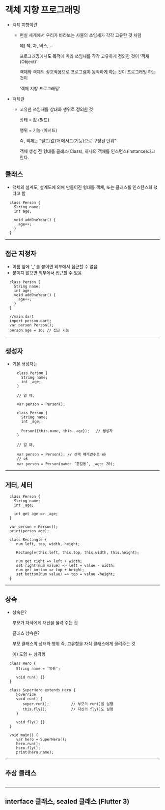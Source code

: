 # 객체 지향 프로그래밍
  - 객체 지향이란
    - 현실 세계에서 우리가 바라보는 사물의 쓰임새가 각각 고유한 것 처럼

      예) 책, 차, 버스, …

      프로그래밍에서도 목적에 따라 쓰임새를 각각 고유하게 정의한 것이 ‘객체(Object)’

      객체와 객체의 상호작용으로 프로그램이 동작하게 하는 것이 프로그래밍 하는 것이

      ‘객체 지향 프로그래밍’
  - 객체란
    - 고유한 쓰임새를 상태와 행위로 정의한 것

      상태 = 값 (필드)

      행위 = 기능 (메서드)

      즉, 객체는 “필드(값)과 메서드(기능)으로 구성된 단위”

      객체 생성 전 형태를 클래스(Class), 하나의 객체를 인스턴스(Instance)라고 한다.

## 클래스
  - 객체의 설계도, 설계도에 의해 만들어진 형태를 객체, 또는 클래스를 인스턴스화 했다고 함
  ```
    class Person {
      String name;
      int age;

      void addOneYear() {
        age++;
      }
    }
  ```
***
## 접근 지정자
  - 이름 앞에 ‘_’ 를 붙이면 외부에서 접근할 수 없음
  - 붙이지 않으면 외부에서 접근할 수 있음

  ```
    class Person {
      String name;
      int age;
      void addOneYear() {
        age++;
      }
    }

    //main.dart
    import person.dart;
    var person Person();
    person.age = 10; // 접근 가능
  ```
***
## 생성자
  - 기본 생성자는
    ```
      class Person {
        String name;
        int _age;
      }
    
      // 일 때,
    
      var person = Person();
    ```
    ```
      class Person {
        String name;
        int _age;

        Person({this.name, this._age});   // 생성자
      }

      // 일 때,

      var person = Person(); // 선택 매개변수로 ok
      // ok
      var person = Person(name: ‘홍길동’, _age: 20);
    ```
***
## 게터, 세터
  ```
    class Person {
      String name;
      int _age;

      int get age => _age;
    }

    var person = Person();
    print(person.age);
  ```
  ```
    class Rectangle {
       num left, top, width, height;

       Rectangle(this.left, this.top, this.width, this.height);

       num get right => left + width;
       set right(num value) => left = value - width;
       num get bottom => top + height;
       set bottom(num value) => top = value -height;
    }
  ```
***
## 상속
  - 상속은?

    부모가 자식에게 재산을 물려 주는 것

    클래스 상속은?
    
    부모 클래스의 상태와 행위 즉, 고유함을 자식 클래스에게 물려주는 것
    
    예) 도형 ← 삼각형
  ```
    class Hero {
       String name = ‘영웅’;

       void run() {}
    }

    class SuperHero extends Hero {
       @override
       void run() {
          super.run();			// 부모의 run()을 실행
          this.fly();			// 자신의 fly()도 실행
       }

       void fly() {}
    }

    void main() {
       var hero = SuperHero();
       hero.run();
       hero.fly();
       print(hero.name);
  ```
***
## 추상 클래스
  ```

  ```
***
## interface 클래스, sealed 클래스 (Flutter 3)
  ```

  ```
